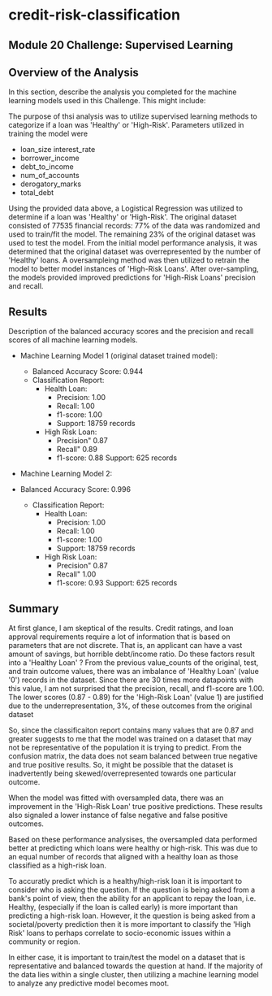 # credit-risk-classification
Module 20 Challenge: Supervised Learning
---


## Overview of the Analysis

In this section, describe the analysis you completed for the machine learning models used in this Challenge. This might include:

The purpose of thsi analysis was to utilize supervised learning methods to categorize if a loan was 'Healthy' or 'High-Risk'.  Parameters utilized in training the model were
* loan_size	interest_rate	
* borrower_income	
* debt_to_income	
* num_of_accounts	
* derogatory_marks	
* total_debt

Using the provided data above, a Logistical Regression was utilized to determine if a loan was 'Healthy' or 'High-Risk'.  The original dataset consisted of 77535 financial records: 77% of the data was randomized and used to train/fit the model.  The remaining 23% of the original dataset was used to test the model. From the initial model performance analysis, it was determined that the original dataset was overrepresented by the number of 'Healthy' loans.  A oversampleing method was then utilized to retrain the model to better model instances of 'High-Risk Loans'.  After over-sampling, the models provided improved predictions for 'High-Risk Loans' precision and recall.


## Results

Description of the balanced accuracy scores and the precision and recall scores of all machine learning models.

* Machine Learning Model 1 (original dataset trained model):
  * Balanced Accuracy Score: 0.944
  * Classification Report:
    * Health Loan:
        * Precision: 1.00
        * Recall: 1.00
        * f1-score: 1.00
        * Support: 18759 records
    * High Risk Loan:
        * Precision" 0.87
        * Recall" 0.89
        * f1-score: 0.88
        Support: 625 records



* Machine Learning Model 2:
* Balanced Accuracy Score: 0.996
  * Classification Report:
    * Health Loan:
        * Precision: 1.00
        * Recall: 1.00
        * f1-score: 1.00
        * Support: 18759 records
    * High Risk Loan:
        * Precision" 0.87
        * Recall" 1.00
        * f1-score: 0.93
        Support: 625 records

## Summary

At first glance, I am skeptical of the results.  Credit ratings, and loan approval requirements require a lot of information that is based on parameters that are not discrete.  That is, an applicant can have a vast amount of savings, but horrible debt/income ratio. Do these factors result into a 'Healthy Loan' ?  From the previous value_counts of the original, test, and train outcome values, there was an imbalance of 'Healthy Loan' (value '0') records in the dataset.  Since there are 30 times more datapoints with this value, I am not surprised that the precision, recall, and f1-score are 1.00.  The lower scores (0.87 - 0.89) for the 'High-Risk Loan' (value 1) are justified due to the underrepresentation, 3%, of these outcomes from the original dataset

So, since the classificaiton report contains many values that are 0.87 and greater suggests to me that the model was trained on a dataset that may not be representative of the population it is trying to predict.  From the confusion matrix, the data does not seam balanced between true negative and true positive results.  So, it might be possible that the dataset is inadvertently being skewed/overrepresented towards one particular outcome.

When the model was fitted with oversampled data, there was an improvement in the 'High-Risk Loan' true positive predictions.  These results also signaled a lower instance of false negative and false positive outcomes.

Based on these performance analysises, the oversampled data performed better at predicting which loans were healthy or high-risk.  This was due to an equal number of records that aligned with a healthy loan as those classified as a high-risk loan.

To accuratly predict which is a healthy/high-risk loan it is important to consider who is asking the question.  If the question is being asked from a bank's point of view, then the ability for an applicant to repay the loan, i.e. Healthy, (especially if the loan is called early) is more important than predicting a high-risk loan.  However, it the question is being asked from a societal/poverty prediction then it is more important to classify the 'High Risk' loans to perhaps correlate to socio-economic issues within a community or region.

In either case, it is important to train/test the model on a dataset that is representative and balanced towards the question at hand.  If the majority of the data lies within a single cluster, then utilizing a machine learning model to analyze any predictive model becomes moot. 

